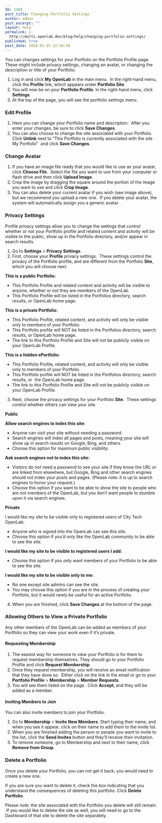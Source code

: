 ```yaml
---
ID: 1489
post_title: Changing Portfolio Settings
author: admin
post_excerpt: ""
layout: help
permalink: >
  http://multi.openlab.dev/blog/help/changing-portfolio-settings/
published: true
post_date: 2018-01-15 22:24:50
---
```

You can changes settings for your Portfolio on the Portfolio Profile page.  These might include privacy settings, changing an avatar, or changing the description or title of your Portfolio.
<ol>
 	<li>Log in and click <strong>My OpenLab</strong> in the main menu.  In the right-hand menu, click the <strong>Profile</strong> link, which appears under <strong>Portfolio Site</strong>.</li>
 	<li>You will now be on your <strong>Portfolio Profile</strong>. In the right-hand menu, click <strong>Settings</strong>.</li>
 	<li>At the top of the page, you will see the portfolio settings menu.</li>
</ol>
<h3><strong>Edit Profile</strong></h3>
<ol>
 	<li>Here you can change your Portfolio name and description.  After you enter your changes, be sure to click <strong>Save Changes</strong>.</li>
 	<li>You can also choose to change the site associated with your Portfolio. Click <strong>Unlink</strong> next to “This Portfolio is currently associated with the site My Portfolio”  and click <strong>Save Changes</strong>.</li>
</ol>
<h3><strong>Change Avatar</strong></h3>
<ol>
 	<li>If you have an image file ready that you would like to use as your avatar, click <strong>Choose File</strong>.  Select the file you want to use from your computer or flash drive and then click <strong>Upload Image</strong>.</li>
 	<li>Crop the image by dragging the square around the portion of the image you want to use and click <strong>Crop Image</strong>.</li>
 	<li>You can also delete your current avatar if you wish (see image above), but we recommend you upload a new one.  If you delete your avatar, the system will automatically assign you a generic avatar.</li>
</ol>
<h3><strong>Privacy Settings</strong></h3>
Profile privacy settings allow you to change the settings that control whether or not your Portfolio profile and related content and activity will be visible to the public, show up in the Portfolio directory, and/or appear in search results.
<ol>
 	<li>Go to <strong>Settings</strong> &gt; <strong>Privacy Settings</strong>.</li>
 	<li>First, choose your <strong>Profile</strong> privacy settings.  These settings control the privacy of the Portfolio profile, and are different from the Portfolio <strong>Site</strong>, which you will choose next.</li>
</ol>
<strong>This is a public Portfolio:</strong>
<ul>
 	<li>This Portfolio Profile and related content and activity will be visible to anyone, whether or not they are members of the OpenLab.</li>
 	<li>This Portfolio Profile will be listed in the Portfolios directory, search results, or OpenLab home page.</li>
</ul>
<strong>This is a private Portfolio:</strong>
<ul>
 	<li>This Portfolio Profile, related content, and activity will only be visible only to members of your Portfolio.</li>
 	<li>This Portfolio profile will NOT be listed in the Portfolios directory, search results, or OpenLab home page.</li>
 	<li>The link to this Portfolio Profile and Site will not be publicly visible on your OpenLab Profile.</li>
</ul>
<strong>This is a hidden ePortfolio:</strong>
<ul>
 	<li>This Portfolio Profile, related content, and activity will only be visible only to members of your Portfolio.</li>
 	<li>This Portfolio profile will NOT be listed in the Portfolios directory, search results, or  the OpenLab home page.</li>
 	<li>The link to this Portfolio Profile and Site will not be publicly visible on your OpenLab Profile.</li>
</ul>
<ol start="3">
 	<li>Next, choose the privacy settings for your Portfolio <strong>Site</strong>.  These settings control whether others can view your site.</li>
</ol>
<strong>Public</strong>

<strong>Allow search engines to index this site:</strong>
<ul>
 	<li>Anyone can visit your site without needing a password.</li>
 	<li>Search engines will index all pages and posts, meaning your site will show up in search results on Google, Bing, and others.</li>
 	<li>Choose this option for maximum public visibility.</li>
</ul>
<strong>Ask search engines not to index this site:</strong>
<ul>
 	<li>Visitors do not need a password to see your site if they know the URL or are linked from elsewhere, but Google, Bing and other search engines should not index your posts and pages. (Please note: it is up to search engines to honor your request.)</li>
 	<li>Choose this option if you want to be able to show the site to people who are not members of the OpenLab, but you don’t want people to stumble upon it via search engines.</li>
</ul>
<strong>Private</strong>

I would like my site to be visible only to registered users of City Tech OpenLab:
<ul>
 	<li>Anyone who is signed into the OpenLab can see this site.</li>
 	<li>Choose this option if you’d only like the OpenLab community to be able to see the site.</li>
</ul>
<strong>I would like my site to be visible to registered users I add:</strong>
<ul>
 	<li>Choose this option if you only want members of your Portfolio to be able to see the site.</li>
</ul>
<strong>I would like my site to be visible only to me:</strong>
<ul>
 	<li>No one except site admins can see the site.</li>
 	<li>You may choose this option if you are in the process of creating your Portfolio, but it would rarely be useful for an active Portfolio.</li>
</ul>
<ol start="4">
 	<li>When you are finished, click <strong>Save Changes</strong> at the bottom of the page.</li>
</ol>
<h3><strong>Allowing Others to View a Private Portfolio</strong></h3>
Any other members of the OpenLab can be added as members of your Portfolio so they can view your work even if it’s private.
<h4>Requesting Membership</h4>
<ol>
 	<li>The easiest way for someone to view your Portfolio is for them to request membership themselves. They should go to your Portfolio Profile and click <strong>Request Membership</strong>.</li>
 	<li>Once they request membership, you will receive an email notification that they have done so.  Either click on the link in the email or go to your <strong>Portfolio Profile</strong> &gt; <strong>Membership</strong> &gt; <strong>Member Requests</strong>.</li>
 	<li>You will see them listed on the page.  Click <strong>Accept</strong>, and they will be added as a member.</li>
</ol>
<h4>Inviting Members to Join</h4>
You can also invite members to join your Portfolio.
<ol>
 	<li>Go to <strong>Membership</strong> &gt; <strong>Invite New Members</strong>. Start typing their name, and when you see it appear, click on their name to add them to the invite list.</li>
 	<li>When you are finished adding the person or people you want to invite to the list, click the <strong>Send Invites</strong> button and they’ll receive their invitation.</li>
 	<li>To remove someone, go to Membership and next to their name, click <strong>Remove from Group</strong>.</li>
</ol>
<h3><strong>Delete a Portfolio</strong></h3>
Once you delete your Portfolio, you can not get it back; you would need to create a new one.

If you are sure you want to delete it, check the box indicating that you understand the consequences of deleting this portfolio. Click <strong>Delete Portfolio</strong>.

Please note: the site associated with the Portfolio you delete will still remain.  If you would like to delete the site as well, you will need to go to the Dashboard of that site to delete the site separately.